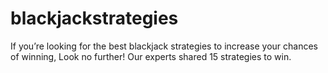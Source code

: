 # blackjackstrategies
If you’re looking for the best blackjack strategies to increase your chances of winning, Look no further! Our experts shared 15 strategies to win.
